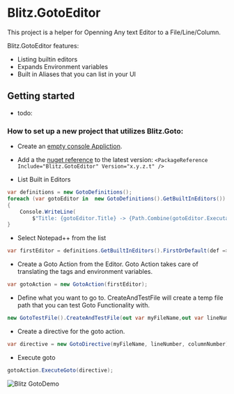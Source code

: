 
# Blitz.GotoEditor

This project is a helper for Openning Any text Editor to a File/Line/Column.

Blitz.GotoEditor features:
* Listing builtin editors
* Expands Environment variables
* Built in Aliases that you can list in your UI

## Getting started
* todo:

### How to set up a new project that utilizes Blitz.Goto:
* Create an [empty console Appliction](https://docs.avaloniaui.net/docs/getting-started).
* Add a the [nuget reference](https://www.nuget.org/packages/Avalonia.AvaloniaEdit/#versions-body-tab) to the latest version:
`<PackageReference Include="Blitz.GotoEditor" Version="x.y.z.t" />`

* List Built in Editors
```.cs
var definitions = new GotoDefinitions();
foreach (var gotoEditor in  new GotoDefinitions().GetBuiltInEditors())
{
    Console.WriteLine(
        $"Title: {gotoEditor.Title} -> {Path.Combine(gotoEditor.ExecutableWorkingDirectory, gotoEditor.Executable)} {gotoEditor.Arguments}");
}
```

* Select Notepad++ from the list
```.cs
var firstEditor = definitions.GetBuiltInEditors().FirstOrDefault(def => def.Title == "Notepad++")!;
```
* Create a Goto Action from the Editor. Goto Action takes care of translating the tags and environment variables.
```.cs
var gotoAction = new GotoAction(firstEditor);
```

* Define what you want to go to.  CreateAndTestFile will create a temp file path that you can test Goto Functionality with.
```.cs
new GotoTestFile().CreateAndTestFile(out var myFileName,out var lineNumber, out var columnNumber );
```

* Create a directive for the goto action.
```.cs
var directive = new GotoDirective(myFileName, lineNumber, columnNumber);
```

* Execute goto
```.cs
gotoAction.ExecuteGoto(directive);
```

![Blitz GotoDemo](https://github.com/Natestah/Blitz.GotoEditor/assets/11800697/2473c701-af2d-429b-97d1-7d48e4799cef)


